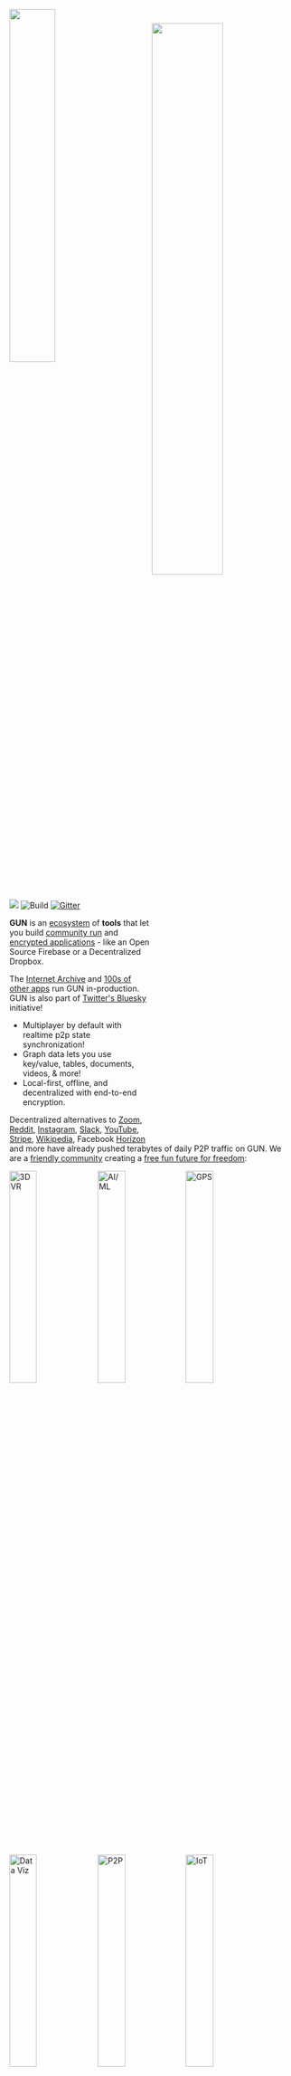 <p id="readme"><a href="https://gun.eco/"><img width="40%" src="https://cldup.com/TEy9yGh45l.svg"/></a><img width="50%" align="right" vspace="25" src="https://gun.eco/see/demo.gif"/></p>

[![](https://data.jsdelivr.com/v1/package/gh/amark/gun/badge?style=rounded)](https://data.jsdelivr.com/v1/package/gh/amark/gun/stats)
![Build](https://github.com/amark/gun/actions/workflows/ci.yml/badge.svg)
[![Gitter](https://img.shields.io/gitter/room/amark/gun.js.svg)](http://chat.gun.eco)

**GUN** is an [ecosystem](https://gun.eco/docs/Ecosystem) of **tools** that let you build [community run](https://www.nbcnews.com/tech/tech-news/these-technologists-think-internet-broken-so-they-re-building-another-n1030136) and [encrypted applications](https://gun.eco/docs/Cartoon-Cryptography) - like an Open Source Firebase or a Decentralized Dropbox.

The [Internet Archive](https://news.ycombinator.com/item?id=17685682) and [100s of other apps](https://github.com/amark/gun/wiki/awesome-gun) run GUN in-production. GUN is also part of [Twitter's Bluesky](https://blueskycommunity.net/) initiative!

 + Multiplayer by default with realtime p2p state synchronization!
 + Graph data lets you use key/value, tables, documents, videos, & more!
 + Local-first, offline, and decentralized with end-to-end encryption.

Decentralized alternatives to [Zoom](https://www.zdnet.com/article/era-hatches-meething-an-open-source-browser-based-video-conferencing-system/), [Reddit](https://notabug.io/t/whatever/comments/36588a16b9008da4e3f15663c2225e949eca4a15/gpu-bot-test), [Instagram](https://iris.to/), [Slack](https://iris.to/), [YouTube](https://d.tube/), [Stripe](https://twitter.com/marknadal/status/1422717427427647489), [Wikipedia](https://news.ycombinator.com/item?id=17685682), Facebook [Horizon](https://twitter.com/marknadal/status/1424476179189305347) and more have already pushed terabytes of daily P2P traffic on GUN. We are a [friendly community](http://chat.gun.eco/) creating a [free fun future for freedom](https://youtu.be/1HJdrBk3BlE):

<table>
<tr>
<a href="https://youtu.be/s_m16-w6bBI"><img width="31%" src="https://gun.eco/see/3dvr.gif" title="3D VR"/></a>
<a href="https://github.com/cstefanache/cstefanache.github.io/blob/06697003449e4fc531fd32ee068bab532976f47b/_posts/2016-08-02-gun-db-artificial-knowledge-sharing.md"><img width="31%" src="https://gun.eco/see/aiml.gif" title="AI/ML"/></a>
<a href="http://gps.gunDB.io/"><img width="31%" src="https://gun.eco/see/gps.gif" title="GPS"/></a>
</tr>
<tr>
<a href="https://github.com/lmangani/gun-scape#gun-scape"><img width="31%" src="https://gun.eco/see/dataviz.gif" title="Data Viz"/></a>
<a href="https://github.com/amark/gun/wiki/Auth"><img width="31%" src="https://gun.eco/see/p2p.gif" title="P2P"/></a>
<a href="https://github.com/Stefdv/gun-ui-lcd#okay-what-about-gundb-"><img width="31%" src="https://gun.eco/see/iot.gif" title="IoT"/></a>
</tr>
<tr>
<a href="http://chat.gun.eco"><img width="31%" src="https://gun.eco/see/vr-world.gif" title="VR World"/></a>
<a href="https://youtu.be/1ASrmQ-CwX4"><img width="31%" src="https://gun.eco/see/ar.gif" title="AR"/></a>
<a href="https://meething.space/"><img width="31%" src="https://gun.eco/see/video-conf.gif" title="Video Confernece"/></a>
</tr>
</table>

## Quickstart

GUN is *super easy* to get started with:

 - Try the [interactive tutorial](https://gun.eco/docs/Todo-Dapp) in the browser (**5min** ~ average developer).
 - Or `npm install gun` and run the examples with `cd node_modules/gun && npm start` (**5min** ~ average developer).

> **Note:** If you don't have [node](http://nodejs.org/) or [npm](https://www.npmjs.com/), read [this](https://github.com/amark/gun/blob/master/examples/install.sh) first.
> If the `npm` command line didn't work, you may need to `mkdir node_modules` first or use `sudo`.

- An online demo of the examples are available here: http://gunjs.herokuapp.com/
- Or write a quick app: ([try now in a playground](https://jsbin.com/kadobamevo/edit?js,console))
```html
<script src="https://cdn.jsdelivr.net/npm/gun/gun.js"></script>
<script>
// import GUN from 'gun'; // in ESM
// GUN = require('gun'); // in NodeJS
// GUN = require('gun/gun'); // in React
gun = GUN();

gun.get('mark').put({
  name: "Mark",
  email: "mark@gun.eco",
});

gun.get('mark').on((data, key) => {
  console.log("realtime updates:", data);
});

setInterval(() => { gun.get('mark').get('live').put(Math.random()) }, 9);
</script>
```
- Or try something **mind blowing**, like saving circular references to a table of documents! ([play](http://jsbin.com/wefozepume/edit?js,console))
```javascript
cat = {name: "Fluffy", species: "kitty"};
mark = {boss: cat};
cat.slave = mark;

// partial updates merge with existing data!
gun.get('mark').put(mark);

// access the data as if it is a document.
gun.get('mark').get('boss').get('name').once(function(data, key){
  // `once` grabs the data once, no subscriptions.
  console.log("Mark's boss is", data);
});

// traverse a graph of circular references!
gun.get('mark').get('boss').get('slave').once(function(data, key){
  console.log("Mark is the cat's slave!", data);
});

// add both of them to a table!
gun.get('list').set(gun.get('mark').get('boss'));
gun.get('list').set(gun.get('mark'));

// grab each item once from the table, continuously:
gun.get('list').map().once(function(data, key){
  console.log("Item:", data);
});

// live update the table!
gun.get('list').set({type: "cucumber", goal: "jumping cat"});
```

Want to keep building more? **Jump to [THE DOCUMENTATION](#documentation)!**

# About
First & foremost, GUN is **a community of the nicest and most helpful people** out there. So [I want to invite you](http://chat.gun.eco) to come tell us about what **you** are working on & wanting to build (new or old school alike! Just be nice as well.) and ask us your questions directly. :)

<p align="center"><a href="https://www.youtube.com/watch?v=oTQXzhm8w_8"><img width="250" src="https://img.youtube.com/vi/oTQXzhm8w_8/0.jpg"><br/>Watch the 100 second intro!</a></p>

The GUN ecosystem stack is a collection of independent and modular tools covering everything from [CRDT](https://crdt.tech/) [conflict resolution](https://gun.eco/distributed/matters.html), [cryptographic security](https://gun.eco/docs/Cartoon-Cryptography) & [encryption](https://gun.eco/docs/SEA), [radix storage serialization](https://gun.eco/docs/RAD), [mesh networking](https://gun.eco/docs/DAM) & [routing algorithms](https://gun.eco/docs/Routing), to distributed systems [correctness & load testing](https://github.com/gundb/panic-server), CPU scheduled [JSON parser](https://github.com/amark/gun/blob/master/lib/yson.js) to prevent UI lag, and more!

<div><img width="48%" src="https://gun.eco/see/stack.png"/>
<img width="48%" align="right" src="https://gun.eco/see/layers.png"/></div>

On that note, let's get some official shout outs covered first:

### Support

<p align="center">
Thanks to:

<table>
<tr>
<td vlign="center"><a href="https://mozilla.org/builders"><img height="100" src="https://user-images.githubusercontent.com/1423657/81992335-85346480-9643-11ea-8754-8275e98e06bc.png"></a></td>
<td vlign="center"><a href="http://unstoppabledomains.com/"><img src="https://gun.eco/img/unstoppable.png"></a></td>
<td vlign="center"><a href="https://mask.io/"><img src="https://dimensiondev.github.io/Mask-VI/assets/Logo/MB--Logo--CombH-Circle--Blue.svg" width="250"></a></td>
</tr>
<tr>
<td vlign="center">&nbsp;&nbsp;&nbsp;&nbsp;&nbsp;&nbsp;&nbsp;&nbsp;&nbsp;&nbsp;&nbsp;<a href="https://www.ajar.org/"><img src="https://www.ajar.org/logo.png" height="120"></a></td>
<td vlign="center"><a href="https://wallie.io/"><img src="https://raw.githubusercontent.com/gundb/gun-site/master/img/wallie.png" width="250"></a></td>
<td vlign="center">&nbsp;&nbsp;<a href="https://ghostdrive.com/"><img src="https://gun.eco/img/ghostdrive.png" height="120"></a></td>
</tr>
</table>

<a href="https://github.com/robertheessels">Robert Heessels</a>,
<a href="http://qxip.net/">Lorenzo Mangani</a>,
<a href="https://nlnet.nl/">NLnet Foundation</a>,
<a href="http://github.com/samliu">Sam Liu</a>,
<a href="http://github.com/ddombrow">Daniel Dombrowsky</a>,
<a href="http://github.com/vincentwoo">Vincent Woo</a>,
<a href="http://github.com/coolaj86">AJ ONeal</a>,
<a href="http://github.com/ottman">Bill Ottman</a>,
<a href="http://github.com/mikewlange">Mike Lange</a>,
<a href="http://github.com/ctrlplusb">Sean Matheson</a>,
<a href="http://github.com/alanmimms">Alan Mimms</a>,
<a href="https://github.com/dfreire">Dário Freire</a>,
<a href="http://github.com/velua">John Williamson</a>,
<a href="http://github.com/finwo">Robin Bron</a>,
<a href="http://github.com/ElieMakhoul">Elie Makhoul</a>,
<a href="http://github.com/mikestaub">Mike Staub</a>,
<a href="http://github.com/bmatusiak">Bradley Matusiak</a>,
<a href="https://github.com/sjuxax">Jeff Cook</a>,
<a href="https://github.com/nmauersberg">Nico</a>,
<a href="https://github.com/ajartille">Aaron Artille</a>,
<a href="https://github.com/timjrobinson">Tim Robinson</a>,
<a href="https://github.com/hibas123">Fabian Stamm</a>,
<a href="https://twitter.com/mikestaub">Mike Staub</a>
</p>

 - Join others in sponsoring code: https://www.patreon.com/gunDB !
 - Ask questions: http://stackoverflow.com/questions/tagged/gun ?
 - Found a bug? Report at: https://github.com/amark/gun/issues ;
 - **Need help**? Chat with us: http://chat.gun.eco .

### History

[GUN](https://gun.eco) was created by [Mark Nadal](https://twitter.com/marknadal) in 2014 after he had spent 4 years trying to get his collaborative web app to scale up with traditional databases.

<img width="250px" src="https://gun.eco/see/problem.png" align="left" title="pain point" style="margin: 0 1em 1em 0"> After he realized [Master-Slave database architecture causes one big bottleneck](https://gun.eco/distributed/matters.html), he (as a complete newbie outsider) naively decided **to question the status quo** and shake things up with controversial, heretical, and contrarian experiments:

**The NoDB** - no master, no servers, no "single source of truth", not built with a real programming language or real hardware, no DevOps, no locking, not *just* SQL or NoSQL but both (**all** - graphs, documents, tables, key/value).

The goal was to build a P2P database that could survive living inside **any** browser, and could correctly sync data between **any** device after assuming **any** offline-first activity.

<img src="https://gun.eco/see/compare.png" title="comparison table">

Technically, **GUN is a graph synchronization protocol** with a *lightweight embedded engine*, capable of doing *[20M+ API ops/sec](https://gun.eco/docs/Performance)* in **just ~9KB gzipped size**.

## Documentation

<table>
  <tr>
    <td style="border: 0;"><h3><a href="https://gun.eco/docs/API">API reference</a></h3></td>
    <td style="border: 0;"><h3><a href="https://gun.eco/docs/Todo-Dapp">Tutorials</a></h3></td>
    <td style="border: 0;"><h3><a href="https://github.com/amark/gun/tree/master/examples">Examples</a></h3></td>
  </tr>
  <tr>
    <td style="border: 0;"><h3><a href="https://github.com/brysgo/graphql-gun">GraphQL</a></h3></td>
    <td style="border: 0;"><h3><a href="https://github.com/PenguinMan98/electrontest">Electron</a></h3></td>
    <td style="border: 0;"><h3><a href="https://gun.eco/docs/React-Native">React & Native</a></h3></td>
  </tr>
  <tr>
    <td style="border: 0;"><h3><a href="https://github.com/sjones6/vue-gun">Vue</a></h3></td>
    <td style="border: 0;"><h3><a href="https://gun.eco/docs/Svelte">Svelte</a></h3></td>
    <td style="border: 0;"><h3><a href="https://github.com/Stefdv/gun-ui-lcd#syncing">Webcomponents</a></h3></td>
  </tr>
  <tr>
    <td style="border: 0;"><h3><a href="https://gun.eco/docs/CAP-Theorem">CAP Theorem Tradeoffs</a></h3></td>
    <td style="border: 0;"><h3><a href="https://gun.eco/distributed/matters.html">How Data Sync Works</a></h3></td>
    <td style="border: 0;"><h3><a href="https://gun.eco/docs/Porting-GUN">How GUN is Built</a></h3></td>
  </tr>
  <tr>
    <td style="border: 0;"><h3><a href="https://gun.eco/docs/Auth">Crypto Auth</a></h3></td>
    <td style="border: 0;"><h3><a href="https://github.com/amark/gun/wiki/Awesome-GUN">Modules</a></h3></td>
    <td style="border: 0;"><h3><a href="https://gun.eco/docs/Roadmap">Roadmap</a></h3></td>
  </tr>
</table>

This would not be possible without **community contributors**, big shout out to:

**[ajmeyghani](https://github.com/ajmeyghani) ([Learn GUN Basics with Diagrams](https://medium.com/@ajmeyghani/gundb-a-graph-database-in-javascript-3860a08d873c))**; **[anywhichway](https://github.com/anywhichway) ([Block Storage](https://github.com/anywhichway/gun-block))**; **[beebase](https://github.com/beebase) ([Quasar](https://github.com/beebase/gun-vuex-quasar))**; **[BrockAtkinson](https://github.com/BrockAtkinson) ([brunch config](https://github.com/BrockAtkinson/brunch-gun))**; **[Brysgo](https://github.com/brysgo) ([GraphQL](https://github.com/brysgo/graphql-gun))**; **[d3x0r](https://github.com/d3x0r) ([SQLite](https://github.com/d3x0r/gun-db))**; **[forrestjt](https://github.com/forrestjt) ([file.js](https://github.com/amark/gun/blob/master/lib/file.js))**; **[hillct](https://github.com/hillct) (Docker)**; **[JosePedroDias](https://github.com/josepedrodias) ([graph visualizer](http://acor.sl.pt:9966))**; **[JuniperChicago](https://github.com/JuniperChicago) ([cycle.js bindings](https://github.com/JuniperChicago/cycle-gun))**; **[jveres](https://github.com/jveres) ([todoMVC](https://github.com/jveres/todomvc))**; **[kristianmandrup](https://github.com/kristianmandrup) ([edge](https://github.com/kristianmandrup/gun-edge))**; **[Lightnet](https://github.com/Lightnet)** ([Awesome Vue User Examples](https://glitch.com/edit/#!/jsvuegunui?path=README.md:1:0) & [User Kitchen Sink Playground](https://gdb-auth-vue-node.glitch.me/)); **[lmangani](https://github.com/lmangani) ([Cytoscape Visualizer](https://github.com/lmangani/gun-scape), [Cassandra](https://github.com/lmangani/gun-cassandra), [Fastify](https://github.com/lmangani/fastify-gundb), [LetsEncrypt](https://github.com/lmangani/polyGun-letsencrypt))**; **[mhelander](https://github.com/mhelander) ([SEA](https://github.com/amark/gun/blob/master/sea.js))**; [omarzion](https://github.com/omarzion) ([Sticky Note App](https://github.com/omarzion/stickies)); [PsychoLlama](https://github.com/PsychoLlama) ([LevelDB](https://github.com/PsychoLlama/gun-level)); **[RangerMauve](https://github.com/RangerMauve) ([schema](https://github.com/gundb/gun-schema))**; **[robertheessels](https://github.com/swifty) ([gun-p2p-auth](https://github.com/swifty/gun-p2p-auth))**; **[rogowski](https://github.com/rogowski) (AXE)**; [sbeleidy](https://github.com/sbeleidy); **[sbiaudet](https://github.com/sbiaudet) ([C# Port](https://github.com/sbiaudet/cs-gun))**; **[Sean Matheson](https://github.com/ctrlplusb) ([Observable/RxJS/Most.js bindings](https://github.com/ctrlplusb/gun-most))**; **[Shadyzpop](https://github.com/Shadyzpop) ([React Native example](https://github.com/amark/gun/tree/master/examples/react-native))**; **[sjones6](https://github.com/sjones6) ([Flint](https://github.com/sjones6/gun-flint))**; RIP **[Stefdv](https://github.com/stefdv) (Polymer/web components)**; **[zrrrzzt](https://github.com/zrrrzzt) ([JWT Auth](https://gist.github.com/zrrrzzt/6f88dc3cedee4ee18588236756d2cfce))**; **[xmonader](https://github.com/xmonader) ([Python Port](https://github.com/xmonader/pygundb))**; 

I am missing many others, apologies, will be adding them soon! This list is infintiely old & way out of date, if you want to be listed in it please make a PR! :)

## Testing

You will need to `npm install -g mocha` first. Then in the gun root folder run `npm test`. Tests will trigger persistent writes to the DB, so subsequent runs of the test will fail. You must clear the DB before running the tests again. This can be done by running `rm -rf *data*` command in the project directory.

## Shims

 > These are only needed for NodeJS & React Native, they shim the native Browser WebCrypto API.

If you want to use [SEA](https://gun.eco/docs/SEA) for `User` auth and security, you will need to install:

`npm install @peculiar/webcrypto --save`

Please see [our React Native docs](https://gun.eco/docs/React-Native) for installation instructions!

Then you can require [SEA](https://gun.eco/docs/SEA) without an error:

```javascript
GUN = require('gun/gun');
SEA = require('gun/sea');
```

## Deploy

 > Note: The default examples that get auto-deployed on `npm start` CDN-ify all GUN files, modules, & storage.
 
 > Note: Moving forward, AXE will start to automatically cluster your peer into a shared DHT. You may want to disable this to run an isolated network.
 
 > Note: When deploying a web application using GUN on a cloud provider, you may have to set `CI=false` in your `.env`. This prevents GUN-specific warnings from being treated as errors when deploying your app. You may also resolve this by modifying your webpack config to not try to build the GUN dependencies.

To quickly spin up a GUN relay peer for your development team, utilize [Heroku](http://heroku.com), [Docker](http://docker.com), or any others listed below. Or some variant thereof [Dokku](http://dokku.viewdocs.io/dokku/), K8s, etc. ! Or use all of them so your relays are decentralized too!

### Linux

`SSH` into the home directory of a clean OS install with `sudo` ability. Set any environment variables you need (see below), then do:

```bash
curl -o- https://raw.githubusercontent.com/amark/gun/master/examples/install.sh | bash
```

 > Read [install.sh](https://github.com/amark/gun/blob/master/examples/install.sh) first!
 > If `curl` is not found, *copy&paste* the contents of install.sh into your ssh.

You can now safely `CTRL+A+D` to escape without stopping the peer. To stop everything `killall screen` or `killall node`.

Environment variables may need to be set like `export HTTPS_CERT=~/cert.pem HTTPS_KEY=~/key.pem PORT=443`. You can also look at a sample [nginx](https://gun.eco/docs/nginx) config. For production deployments, you probably will want to use something like `pm2` or better to keep the peer alive after machine reboots.

### [Heroku](https://www.heroku.com/)

[![Deploy](https://www.herokucdn.com/deploy/button.svg)](https://heroku.com/deploy?template=https://github.com/amark/gun)

 > Heroku deletes your data every 15 minutes, one way to fix this is by adding [cheap storage](https://gun.eco/docs/Using-Amazon-S3-for-Storage).

Or:

```bash
git clone https://github.com/amark/gun.git
cd gun
heroku create
git push -f heroku HEAD:master
```

Then visit the URL in the output of the 'heroku create' step, in a browser. Make sure to set any environment config vars in the settings tab.

### [Zeet.co](https://www.zeet.co/)

[![Deploy](https://deploy.zeet.co/gun.svg)](https://deploy.zeet.co/?url=https://github.com/amark/gun)

Then visit the URL in the output of the 'now --npm' step, in your browser.

### [Docker](https://www.docker.com/)

 > Warning: Docker image is community contributed and may be old with missing security updates, please check version numbers to compare.

[![Docker Automated build](https://img.shields.io/docker/automated/gundb/gun.svg)](https://hub.docker.com/r/gundb/gun/) [![](https://images.microbadger.com/badges/image/gundb/gun.svg)](https://microbadger.com/images/gundb/gun "Get your own image badge on microbadger.com") [![Docker Pulls](https://img.shields.io/docker/pulls/gundb/gun.svg)](https://hub.docker.com/r/gundb/gun/) [![Docker Stars](https://img.shields.io/docker/stars/gundb/gun.svg)](https://hub.docker.com/r/gundb/gun/)

Pull from the [Docker Hub](https://hub.docker.com/r/gundb/gun/) [![](https://images.microbadger.com/badges/commit/gundb/gun.svg)](https://microbadger.com/images/gundb/gun). Or:

```bash
docker run -p 8765:8765 gundb/gun
```

Or build the [Docker](https://docs.docker.com/engine/installation/) image locally:

```bash
git clone https://github.com/amark/gun.git
cd gun
docker build -t myrepo/gundb:v1 .
docker run -p 8765:8765 myrepo/gundb:v1
```

Or, if you prefer your Docker image with metadata labels (Linux/Mac only):

```bash
npm run docker
docker run -p 8765:8765 username/gun:git
```

Then visit [http://localhost:8765](http://localhost:8765) in your browser.

## License

Designed with ♥ by Mark Nadal, the GUN team, and many amazing contributors.

Openly licensed under [Zlib / MIT / Apache 2.0](https://github.com/amark/gun/blob/master/LICENSE.md).

[![FOSSA Status](https://app.fossa.io/api/projects/git%2Bhttps%3A%2F%2Fgithub.com%2Famark%2Fgun.svg?size=large)](https://app.fossa.io/projects/git%2Bhttps%3A%2F%2Fgithub.com%2Famark%2Fgun?ref=badge_large)

[YouTube](https://www.youtube.com/channel/UCQAtpf-zi9Pp4__2nToOM8g) . [Twitter](https://twitter.com/marknadal)
